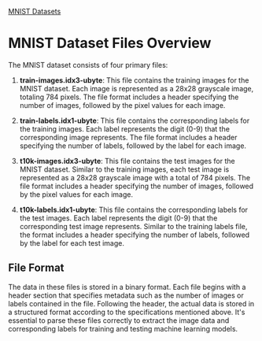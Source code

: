 [MNIST Datasets](https://git-disl.github.io/GTDLBench/datasets/mnist_datasets/)

# MNIST Dataset Files Overview

The MNIST dataset consists of four primary files:

1. **train-images.idx3-ubyte**: This file contains the training images for the MNIST dataset. Each image is represented as a 28x28 grayscale image, totaling 784 pixels. The file format includes a header specifying the number of images, followed by the pixel values for each image.

2. **train-labels.idx1-ubyte**: This file contains the corresponding labels for the training images. Each label represents the digit (0-9) that the corresponding image represents. The file format includes a header specifying the number of labels, followed by the label for each image.

3. **t10k-images.idx3-ubyte**: This file contains the test images for the MNIST dataset. Similar to the training images, each test image is represented as a 28x28 grayscale image with a total of 784 pixels. The file format includes a header specifying the number of images, followed by the pixel values for each image.

4. **t10k-labels.idx1-ubyte**: This file contains the corresponding labels for the test images. Each label represents the digit (0-9) that the corresponding test image represents. Similar to the training labels file, the format includes a header specifying the number of labels, followed by the label for each test image.

## File Format
The data in these files is stored in a binary format. Each file begins with a header section that specifies metadata such as the number of images or labels contained in the file. Following the header, the actual data is stored in a structured format according to the specifications mentioned above. It's essential to parse these files correctly to extract the image data and corresponding labels for training and testing machine learning models.
